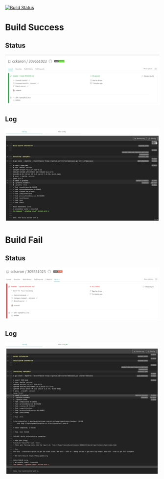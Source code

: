 [![Build Status](https://travis-ci.com/cckaron/309551023.svg?branch=master)](https://travis-ci.com/cckaron/309551023)
# Build Success
## Status
![img.png](image/img.png)
## Log
![img_1.png](image/img_1.png)

# Build Fail
## Status
![img_3.png](image/img_3.png)
## Log
![img_2.png](image/img_2.png)